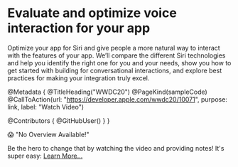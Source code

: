 # Evaluate and optimize voice interaction for your app

Optimize your app for Siri and give people a more natural way to interact with the features of your app. We’ll compare the different Siri technologies and help you identify the right one for you and your needs, show you how to get started with building for conversational interactions, and explore best practices for making your integration truly excel.

@Metadata {
   @TitleHeading("WWDC20")
   @PageKind(sampleCode)
   @CallToAction(url: "https://developer.apple.com/wwdc20/10071", purpose: link, label: "Watch Video")

   @Contributors {
      @GitHubUser(<replace this with your GitHub handle>)
   }
}

😱 "No Overview Available!"

Be the hero to change that by watching the video and providing notes! It's super easy:
 [Learn More…](https://wwdcnotes.github.io/WWDCNotes/documentation/wwdcnotes/contributing)
